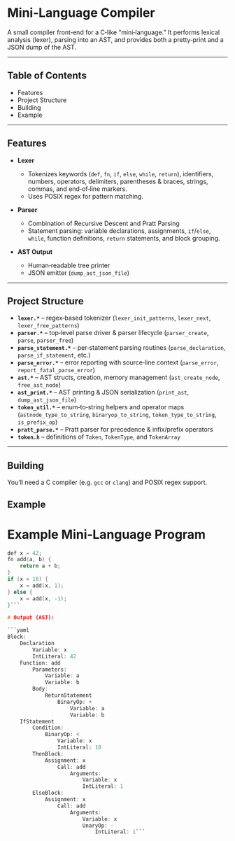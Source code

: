 # Mini‑Language Compiler

A small compiler front‑end for a C‑like “mini‑language.” It performs lexical analysis (lexer), parsing into an AST, and provides both a pretty‑print and a JSON dump of the AST.

---

## Table of Contents

- Features  
- Project Structure  
- Building  
- Example  

---

## Features

- **Lexer**  
  - Tokenizes keywords (`def`, `fn`, `if`, `else`, `while`, `return`), identifiers, numbers, operators, delimiters, parentheses & braces, strings, commas, and end‑of‑line markers.  
  - Uses POSIX regex for pattern matching.  

- **Parser**  
  - Combination of Recursive Descent and Pratt Parsing
  - Statement parsing: variable declarations, assignments, `if`/`else`, `while`, function definitions, `return` statements, and block grouping.  

- **AST Output**  
  - Human‑readable tree printer  
  - JSON emitter (`dump_ast_json_file`)  

---

## Project Structure

- **`lexer.*`** – regex‑based tokenizer (`lexer_init_patterns`, `lexer_next`, `lexer_free_patterns`)  
- **`parser.*`** – top‑level parse driver & parser lifecycle (`parser_create`, `parse`, `parser_free`)  
- **`parse_statement.*`** – per‑statement parsing routines (`parse_declaration`, `parse_if_statement`, etc.)  
- **`parse_error.*`** – error reporting with source‑line context (`parse_error`, `report_fatal_parse_error`)  
- **`ast.*`** – AST structs, creation, memory management (`ast_create_node`, `free_ast_node`)  
- **`ast_print.*`** – AST printing & JSON serialization (`print_ast`, `dump_ast_json_file`)  
- **`token_util.*`** – enum‑to‑string helpers and operator maps (`astnode_type_to_string`, `binaryop_to_string`, `token_type_to_string`, `is_prefix_op`)  
- **`pratt_parse.*`** – Pratt parser for precedence & infix/prefix operators  
- **`token.h`** – definitions of `Token`, `TokenType`, and `TokenArray`  

---

## Building

You’ll need a C compiler (e.g. `gcc` or `clang`) and POSIX regex support.


## Example
# Example Mini‑Language Program

```c
def x = 42;
fn add(a, b) {
    return a + b;
}
if (x < 10) {
    x = add(x, 1);
} else {
    x = add(x, -1);
}```

# Output (AST):

```yaml
Block:
    Declaration
        Variable: x
        IntLiteral: 42
    Function: add
        Parameters:
            Variable: a
            Variable: b
        Body:
            ReturnStatement
                BinaryOp: +
                    Variable: a
                    Variable: b
    IfStatement
        Condition:
            BinaryOp: <
                Variable: x
                IntLiteral: 10
        ThenBlock:
            Assignment: x
                Call: add
                    Arguments:
                        Variable: x
                        IntLiteral: 1
        ElseBlock:
            Assignment: x
                Call: add
                    Arguments:
                        Variable: x
                        UnaryOp: -
                            IntLiteral: 1```
